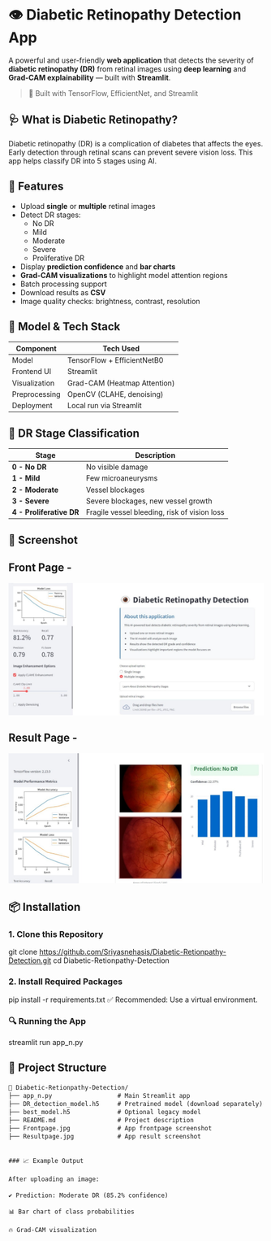 # 👁️ Diabetic Retinopathy Detection App

A powerful and user-friendly **web application** that detects the severity of **diabetic retinopathy (DR)** from retinal images using **deep learning** and **Grad-CAM explainability** — built with **Streamlit**.

> 🧠 Built with TensorFlow, EfficientNet, and Streamlit

## 🩺 What is Diabetic Retinopathy?

Diabetic retinopathy (DR) is a complication of diabetes that affects the eyes. Early detection through retinal scans can prevent severe vision loss. This app helps classify DR into 5 stages using AI.

## 🚀 Features

- Upload **single** or **multiple** retinal images
- Detect DR stages:
  - No DR
  - Mild
  - Moderate
  - Severe
  - Proliferative DR
- Display **prediction confidence** and **bar charts**
- **Grad-CAM visualizations** to highlight model attention regions
- Batch processing support
- Download results as **CSV**
- Image quality checks: brightness, contrast, resolution

## 🧠 Model & Tech Stack

| Component     | Tech Used                    |
| ------------- | ---------------------------- |
| Model         | TensorFlow + EfficientNetB0  |
| Frontend UI   | Streamlit                    |
| Visualization | Grad-CAM (Heatmap Attention) |
| Preprocessing | OpenCV (CLAHE, denoising)    |
| Deployment    | Local run via Streamlit      |

## 🧪 DR Stage Classification

| Stage                    | Description                                  |
| ------------------------ | -------------------------------------------- |
| **0 - No DR**            | No visible damage                            |
| **1 - Mild**             | Few microaneurysms                           |
| **2 - Moderate**         | Vessel blockages                             |
| **3 - Severe**           | Severe blockages, new vessel growth          |
| **4 - Proliferative DR** | Fragile vessel bleeding, risk of vision loss |

## 📸 Screenshot

## Front Page -

![App frontpage](./Frontpage.jpg)

## Result Page -

![App resultpage](./Resultpage.jpg)

## 📦 Installation

### 1. Clone this Repository

git clone https://github.com/Sriyasnehasis/Diabetic-Retionpathy-Detection.git
cd Diabetic-Retionpathy-Detection

### 2. Install Required Packages

pip install -r requirements.txt
✅ Recommended: Use a virtual environment.

### 🔍 Running the App

streamlit run app_n.py

## 📁 Project Structure

```plaintext
📁 Diabetic-Retionpathy-Detection/
├── app_n.py                  # Main Streamlit app
├── DR_detection_model.h5     # Pretrained model (download separately)
├── best_model.h5             # Optional legacy model
├── README.md                 # Project description
├── Frontpage.jpg             # App frontpage screenshot
├── Resultpage.jpg            # App result screenshot


### 📈 Example Output

After uploading an image:

✔️ Prediction: Moderate DR (85.2% confidence)

📊 Bar chart of class probabilities

🔥 Grad-CAM visualization
```
